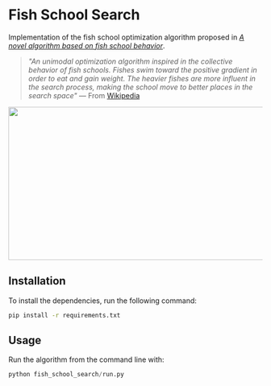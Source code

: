 # Fish School Search
Implementation of the fish school optimization algorithm proposed in [_A novel algorithm based on fish school behavior_](https://ieeexplore.ieee.org/document/4811695). 

> _"An unimodal optimization algorithm inspired in the collective behavior of fish schools. Fishes swim toward the positive gradient in order to eat and gain weight. The heavier fishes are more influent in the search process, making the school move to better places in the search space"_ — From [Wikipedia](https://en.wikipedia.org/wiki/Fish_School_Search)

<p align="center">
    <img width="512" height="304" src="images/fs.gif">
</p>


## Installation

To install the dependencies, run the following command:

```bash
pip install -r requirements.txt
```



## Usage

Run the algorithm from the command line with:

```python
python fish_school_search/run.py
```


